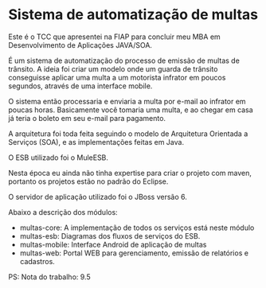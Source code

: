 Sistema de automatização de multas
=========

Este é o TCC que apresentei na FIAP para concluir meu MBA em Desenvolvimento de Aplicações JAVA/SOA.

É um sistema de automatização do processo de emissão de multas de trânsito. A ideia foi criar um modelo
onde um guarda de trânsito conseguisse aplicar uma multa a um motorista infrator em poucos segundos,
através de uma interface mobile.

O sistema então processaria e enviaria a multa por e-mail ao infrator em poucas horas. Basicamente você
tomaria uma multa, e ao chegar em casa já teria o boleto em seu e-mail para pagamento.

A arquitetura foi toda feita seguindo o modelo de Arquitetura Orientada a Serviços (SOA), e as implementações
feitas em Java.

O ESB utilizado foi o MuleESB.

Nesta época eu ainda não tinha expertise para criar o projeto com maven, portanto os projetos estão no padrão
do Eclipse.

O servidor de aplicação utilizado foi o JBoss versão 6.

Abaixo a descrição dos módulos:

 - multas-core: A implementação de todos os serviços está neste módulo
 - multas-esb: Diagramas dos fluxos de serviços do ESB.
 - multas-mobile: Interface Android de aplicação de multas
 - multas-web: Portal WEB para gerenciamento, emissão de relatórios e cadastros.
 
PS: Nota do trabalho: 9.5
